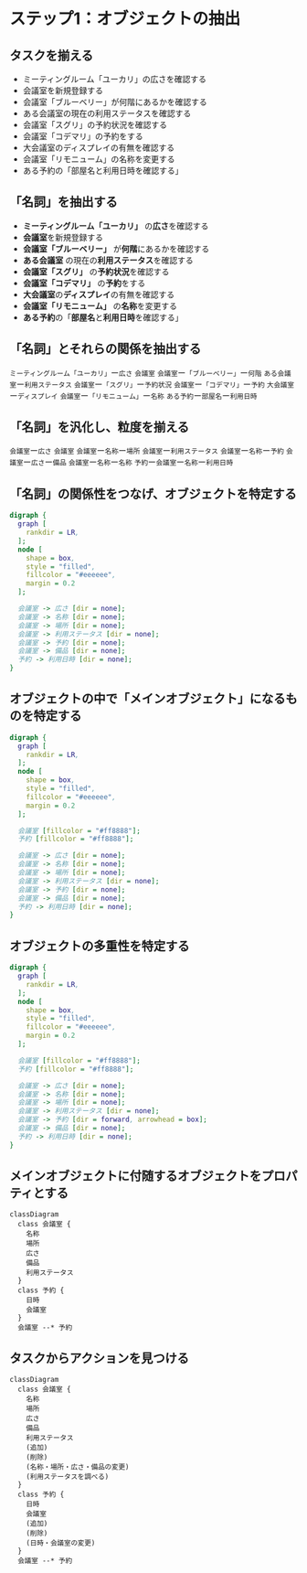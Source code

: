 # ステップ1：オブジェクトの抽出

## タスクを揃える
- ミーティングルーム「ユーカリ」の広さを確認する
- 会議室を新規登録する
- 会議室「ブルーベリー」が何階にあるかを確認する
- ある会議室の現在の利用ステータスを確認する
- 会議室「スグリ」の予約状況を確認する
- 会議室「コデマリ」の予約をする
- 大会議室のディスプレイの有無を確認する
- 会議室「リモニューム」の名称を変更する
- ある予約の「部屋名と利用日時を確認する」


## 「名詞」を抽出する
- **ミーティングルーム「ユーカリ」** の**広さ**を確認する
- **会議室**を新規登録する
- **会議室「ブルーベリー」** が**何階**にあるかを確認する
- **ある会議室** の現在の**利用ステータス**を確認する
- **会議室「スグリ」** の**予約状況**を確認する
- **会議室「コデマリ」** の**予約**をする
- **大会議室**の**ディスプレイ**の有無を確認する
- **会議室「リモニューム」** の**名称**を変更する
- **ある予約**の「**部屋名**と**利用日時**を確認する」


## 「名詞」とそれらの関係を抽出する
``ミーティングルーム「ユーカリ」``ー``広さ``
``会議室``
``会議室``ー``「ブルーベリー」``ー``何階``
``ある会議室``ー``利用ステータス``
``会議室``ー``「スグリ」``ー``予約状況``
``会議室``ー``「コデマリ」``ー``予約``
``大会議室``ー``ディスプレイ``
``会議室``ー``「リモニューム」``ー``名称``
``ある予約``ー``部屋名``ー``利用日時``


## 「名詞」を汎化し、粒度を揃える
``会議室``ー``広さ``
``会議室``
``会議室``ー``名称``ー``場所``
``会議室``ー``利用ステータス``
``会議室``ー``名称``ー``予約``
``会議室``ー``広さ``ー``備品``
``会議室``ー``名称``ー``名称``
``予約``ー``会議室``ー``名称``ー``利用日時``


## 「名詞」の関係性をつなげ、オブジェクトを特定する
```dot
digraph {
  graph [
    rankdir = LR,
  ];
  node [
    shape = box,
    style = "filled",
    fillcolor = "#eeeeee",
    margin = 0.2
  ];

  会議室 -> 広さ [dir = none];
  会議室 -> 名称 [dir = none];
  会議室 -> 場所 [dir = none];
  会議室 -> 利用ステータス [dir = none];
  会議室 -> 予約 [dir = none];
  会議室 -> 備品 [dir = none];
  予約 -> 利用日時 [dir = none];
}
```


## オブジェクトの中で「メインオブジェクト」になるものを特定する
```dot
digraph {
  graph [
    rankdir = LR,
  ];
  node [
    shape = box,
    style = "filled",
    fillcolor = "#eeeeee",
    margin = 0.2
  ];

  会議室 [fillcolor = "#ff8888"];
  予約 [fillcolor = "#ff8888"];

  会議室 -> 広さ [dir = none];
  会議室 -> 名称 [dir = none];
  会議室 -> 場所 [dir = none];
  会議室 -> 利用ステータス [dir = none];
  会議室 -> 予約 [dir = none];
  会議室 -> 備品 [dir = none];
  予約 -> 利用日時 [dir = none];
}
```


## オブジェクトの多重性を特定する
```dot
digraph {
  graph [
    rankdir = LR,
  ];
  node [
    shape = box,
    style = "filled",
    fillcolor = "#eeeeee",
    margin = 0.2
  ];

  会議室 [fillcolor = "#ff8888"];
  予約 [fillcolor = "#ff8888"];

  会議室 -> 広さ [dir = none];
  会議室 -> 名称 [dir = none];
  会議室 -> 場所 [dir = none];
  会議室 -> 利用ステータス [dir = none];
  会議室 -> 予約 [dir = forward, arrowhead = box];
  会議室 -> 備品 [dir = none];
  予約 -> 利用日時 [dir = none];
}
```


## メインオブジェクトに付随するオブジェクトをプロパティとする
```mermaid
classDiagram
  class 会議室 {
    名称
    場所
    広さ
    備品
    利用ステータス
  }
  class 予約 {
    日時
    会議室
  }
  会議室 --* 予約
```


## タスクからアクションを見つける
```mermaid
classDiagram
  class 会議室 {
    名称
    場所
    広さ
    備品
    利用ステータス
    (追加)
    (削除)
    (名称・場所・広さ・備品の変更)
    (利用ステータスを調べる)
  }
  class 予約 {
    日時
    会議室
    (追加)
    (削除)
    (日時・会議室の変更)
  }
  会議室 --* 予約
```

